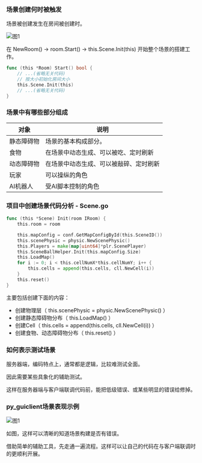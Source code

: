 ### 场景创建何时被触发

场景被创建发生在房间被创建时。

![图1](https://gitee.com/GaDevGo/mope/raw/master/server/doc/4.%E5%9C%BA%E6%99%AF%E6%90%AD%E5%BB%BA/assert/b.jpg)

在 NewRoom() -> room.Start() -> this.Scene.Init(this) 开始整个场景的搭建工作。
```go
func (this *Room) Start() bool {
	// ...(省略无关代码)
	// 按大小初始化房间大小
	this.Scene.Init(this)
	// ...(省略无关代码)
}
```

### 场景中有哪些部分组成

对象      | 说明
---------|-------
静态障碍物| 场景的基本构成部分。
食物     | 在场景中动态生成、可以被吃、定时刷新
动态障碍物| 在场景中动态生成、可以被敲碎、定时刷新
玩家     | 可以操纵的角色
AI机器人 | 受AI脚本控制的角色


### 项目中创建场景代码分析 - Scene.go

```go
func (this *Scene) Init(room IRoom) {
	this.room = room

	this.mapConfig = conf.GetMapConfigById(this.SceneID())
	this.scenePhysic = physic.NewScenePhysic()
	this.Players = make(map[uint64]*plr.ScenePlayer)
	this.SceneBallHelper.Init(this.mapConfig.Size)
	this.LoadMap()
	for i := 0; i < this.cellNumX*this.cellNumY; i++ {
		this.cells = append(this.cells, cll.NewCell(i))
	}
	this.reset()
}
```

主要包括创建下面的内容：

  - 创建物理层（ this.scenePhysic = physic.NewScenePhysic()  ）
  - 创建静态障碍物分布（ this.LoadMap() ）
  - 创建Cell（ this.cells = append(this.cells, cll.NewCell(i)) ）
  - 创建食物、动态障碍物分布（ this.reset() ）


### 如何表示测试场景

服务器端，编码特点上，通常都是逻辑，比较难测试全面。

因此需要某些具象化的辅助测试。

这样在服务器端与客户端联调代码前，能把低级错误、或某些明显的错误给修掉。


### py_guiclient场景表现示例

![图1](https://gitee.com/GaDevGo/mope/raw/master/server/doc/4.%E5%9C%BA%E6%99%AF%E6%90%AD%E5%BB%BA/assert/a.jpg)

如图，这样可以清晰的知道场景构建是否有错误。

借助简单的辅助工具，先走通一遍流程。这样可以让自己的代码在与客户端联调时的更顺利开展。
